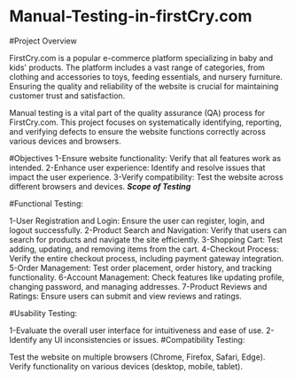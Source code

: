 # Manual-Testing-in-firstCry.com

#Project Overview

FirstCry.com is a popular e-commerce platform specializing in baby and kids' products. The platform includes a vast range of categories, from clothing and accessories to toys, feeding essentials, and nursery furniture. Ensuring the quality and reliability of the website is crucial for maintaining customer trust and satisfaction.

Manual testing is a vital part of the quality assurance (QA) process for FirstCry.com. This project focuses on systematically identifying, reporting, and verifying defects to ensure the website functions correctly across various devices and browsers.

#Objectives
1-Ensure website functionality: Verify that all features work as intended.
2-Enhance user experience: Identify and resolve issues that impact the user experience.
3-Verify compatibility: Test the website across different browsers and devices.
          *********Scope of Testing*********

#Functional Testing:

1-User Registration and Login: Ensure the user can register, login, and logout successfully.
2-Product Search and Navigation: Verify that users can search for products and navigate the site efficiently.
3-Shopping Cart: Test adding, updating, and removing items from the cart.
4-Checkout Process: Verify the entire checkout process, including payment gateway integration.
5-Order Management: Test order placement, order history, and tracking functionality.
6-Account Management: Check features like updating profile, changing password, and managing addresses.
7-Product Reviews and Ratings: Ensure users can submit and view reviews and ratings.

#Usability Testing:

1-Evaluate the overall user interface for intuitiveness and ease of use.
2-Identify any UI inconsistencies or issues.
#Compatibility Testing:

Test the website on multiple browsers (Chrome, Firefox, Safari, Edge).
Verify functionality on various devices (desktop, mobile, tablet).
